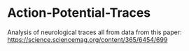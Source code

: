 # Action-Potential-Traces
Analysis of neurological traces all from data from this paper: https://science.sciencemag.org/content/365/6454/699
